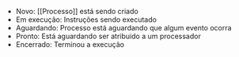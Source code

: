 - Novo: [[Processo]] está sendo criado
- Em execução: Instruções sendo executado
- Aguardando: Processo está aguardando que algum evento ocorra
- Pronto: Está aguardando ser atribuido a um processador
- Encerrado: Terminou a execução